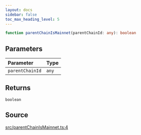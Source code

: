 ```yaml
---
layout: docs
sidebar: false
toc_max_heading_level: 5
---
```


```ts
function parentChainIsMainnet(parentChainId: any): boolean
```

## Parameters

| Parameter | Type |
| :------ | :------ |
| `parentChainId` | `any` |

## Returns

`boolean`

## Source

[src/parentChainIsMainnet.ts:4](https://github.com/OffchainLabs/arbitrum-orbit-sdk/blob/27c24d61cdc7e62a81af29bd04f39d5a3549ecb3/src/parentChainIsMainnet.ts#L4)
